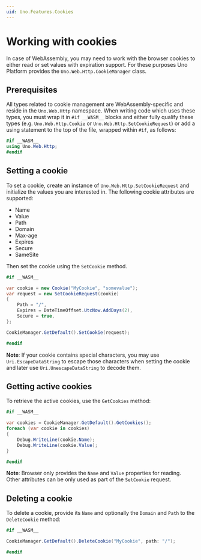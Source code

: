```yaml
---
uid: Uno.Features.Cookies
---
```


# Working with cookies

In case of WebAssembly, you may need to work with the browser cookies to either read or set values with expiration support. For these purposes Uno Platform provides the `Uno.Web.Http.CookieManager` class.

## Prerequisites

All types related to cookie management are WebAssembly-specific and reside in the `Uno.Web.Http` namespace. When writing code which uses these types, you must wrap it in `#if __WASM__` blocks and either fully qualify these types (e.g. `Uno.Web.Http.Cookie` or `Uno.Web.Http.SetCookieRequest`) or add a using statement to the top of the file, wrapped within `#if`, as follows:

```csharp
#if __WASM__
using Uno.Web.Http;
#endif
```

## Setting a cookie

To set a cookie, create an instance of `Uno.Web.Http.SetCookieRequest` and initialize the values you are interested in. The following cookie attributes are supported:

- Name
- Value
- Path
- Domain
- Max-age
- Expires
- Secure
- SameSite

Then set the cookie using the `SetCookie` method.

```csharp
#if __WASM__

var cookie = new Cookie("MyCookie", "somevalue");
var request = new SetCookieRequest(cookie)
{
	Path = "/",
	Expires = DateTimeOffset.UtcNow.AddDays(2),
	Secure = true,
};

CookieManager.GetDefault().SetCookie(request);

#endif

```

**Note**: If your cookie contains special characters, you may use `Uri.EscapeDataString` to escape those characters when setting the cookie and later use `Uri.UnescapeDataString` to decode them.

## Getting active cookies

To retrieve the active cookies, use the `GetCookies` method:

```csharp
#if __WASM__

var cookies = CookieManager.GetDefault().GetCookies();
foreach (var cookie in cookies)
{
	Debug.WriteLine(cookie.Name);
	Debug.WriteLine(cookie.Value);
}

#endif

```

**Note**: Browser only provides the `Name` and `Value` properties for reading. Other attributes can be only used as part of the `SetCookie` request.

## Deleting a cookie

To delete a cookie, provide its `Name` and optionally the `Domain` and `Path` to the `DeleteCookie` method:

```csharp
#if __WASM__

CookieManager.GetDefault().DeleteCookie("MyCookie", path: "/");

#endif
```
